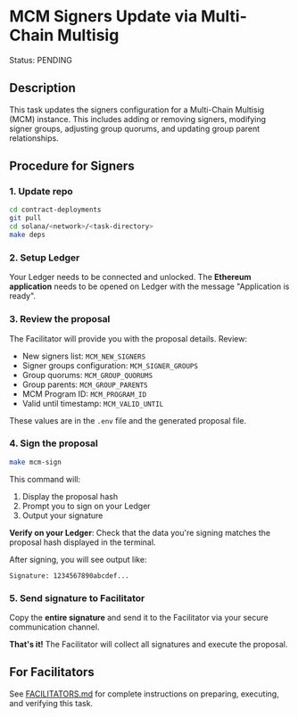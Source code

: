 # MCM Signers Update via Multi-Chain Multisig

Status: PENDING

## Description

This task updates the signers configuration for a Multi-Chain Multisig (MCM) instance. This includes adding or removing signers, modifying signer groups, adjusting group quorums, and updating group parent relationships.

## Procedure for Signers

### 1. Update repo

```bash
cd contract-deployments
git pull
cd solana/<network>/<task-directory>
make deps
```

### 2. Setup Ledger

Your Ledger needs to be connected and unlocked. The **Ethereum application** needs to be opened on Ledger with the message "Application is ready".

### 3. Review the proposal

The Facilitator will provide you with the proposal details. Review:
- New signers list: `MCM_NEW_SIGNERS`
- Signer groups configuration: `MCM_SIGNER_GROUPS`
- Group quorums: `MCM_GROUP_QUORUMS`
- Group parents: `MCM_GROUP_PARENTS`
- MCM Program ID: `MCM_PROGRAM_ID`
- Valid until timestamp: `MCM_VALID_UNTIL`

These values are in the `.env` file and the generated proposal file.

### 4. Sign the proposal

```bash
make mcm-sign
```

This command will:
1. Display the proposal hash
2. Prompt you to sign on your Ledger
3. Output your signature

**Verify on your Ledger**: Check that the data you're signing matches the proposal hash displayed in the terminal.

After signing, you will see output like:

```
Signature: 1234567890abcdef...
```

### 5. Send signature to Facilitator

Copy the **entire signature** and send it to the Facilitator via your secure communication channel.

**That's it!** The Facilitator will collect all signatures and execute the proposal.

## For Facilitators

See [FACILITATORS.md](./FACILITATORS.md) for complete instructions on preparing, executing, and verifying this task.
